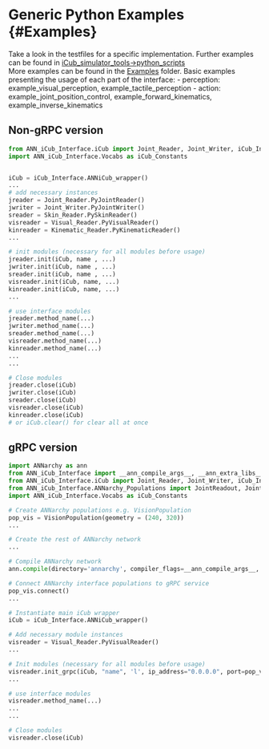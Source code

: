 # Generic Python Examples {#Examples}
Take a look in the testfiles for a specific implementation. Further examples can be found in [iCub_simulator_tools->python_scripts](https://ai.informatik.tu-chemnitz.de/gogs/iCub_TUC/iCub_simulator_tools/src/master/python_scripts)<br>
More examples can be found in the [Examples](https://github.com/ANNarchy/ANNarchy-iCub/tree/master/Examples) folder. 
Basic examples presenting the usage of each part of the interface:
    - perception: example_visual_perception, example_tactile_perception
    - action: example_joint_position_control, example_forward_kinematics, example_inverse_kinematics

## Non-gRPC version
```Python
from ANN_iCub_Interface.iCub import Joint_Reader, Joint_Writer, iCub_Interface, Visual_Reader, Skin_Reader, Kinematic_Reader
import ANN_iCub_Interface.Vocabs as iCub_Constants


iCub = iCub_Interface.ANNiCub_wrapper()
...
# add necessary instances
jreader = Joint_Reader.PyJointReader()
jwriter = Joint_Writer.PyJointWriter()
sreader = Skin_Reader.PySkinReader()
visreader = Visual_Reader.PyVisualReader()
kinreader = Kinematic_Reader.PyKinematicReader()
...

# init modules (necessary for all modules before usage)
jreader.init(iCub, name , ...)
jwriter.init(iCub, name , ...)
sreader.init(iCub, name , ...)
visreader.init(iCub, name, ...)
kinreader.init(iCub, name, ...)
...

# use interface modules
jreader.method_name(...)
jwriter.method_name(...)
sreader.method_name(...)
visreader.method_name(...)
kinreader.method_name(...)
...
...

# Close modules
jreader.close(iCub)
jwriter.close(iCub)
sreader.close(iCub)
visreader.close(iCub)
kinreader.close(iCub)
# or iCub.clear() for clear all at once
```

## gRPC version
```Python
import ANNarchy as ann
from ANN_iCub_Interface import __ann_compile_args__, __ann_extra_libs__
from ANN_iCub_Interface.iCub import Joint_Reader, Joint_Writer, iCub_Interface, Visual_Reader, Skin_Reader, Kinematic_Reader
from ANN_iCub_Interface.ANNarchy_Populations import JointReadout, JointControl, SkinPopulation, VisionPopulation, KinematicPopulation
import ANN_iCub_Interface.Vocabs as iCub_Constants

# Create ANNarchy populations e.g. VisionPopulation
pop_vis = VisionPopulation(geometry = (240, 320))
...

# Create the rest of ANNarchy network
...

# Compile ANNarchy network
ann.compile(directory='annarchy', compiler_flags=__ann_compile_args__, extra_libs=__ann_extra_libs__)

# Connect ANNarchy interface populations to gRPC service
pop_vis.connect()
...

# Instantiate main iCub wrapper
iCub = iCub_Interface.ANNiCub_wrapper()

# Add necessary module instances
visreader = Visual_Reader.PyVisualReader()
...

# Init modules (necessary for all modules before usage)
visreader.init_grpc(iCub, "name", 'l', ip_address="0.0.0.0", port=pop_vis.port)
...

# use interface modules
visreader.method_name(...)
...
...

# Close modules
visreader.close(iCub)
```
